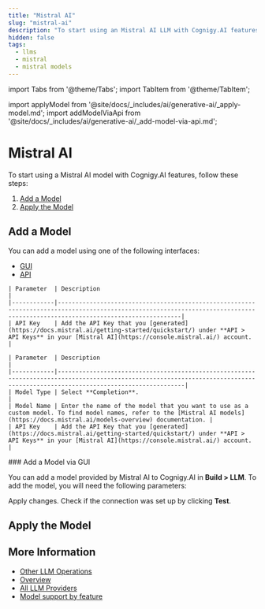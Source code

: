 ```yaml
---
title: "Mistral AI"
slug: "mistral-ai"
description: "To start using an Mistral AI LLM with Cognigy.AI features, add the LLM and apply it to the corresponding use case."
hidden: false
tags:
  - llms
  - mistral
  - mistral models
---
```



import Tabs from '@theme/Tabs';
import TabItem from '@theme/TabItem';

import applyModel from '@site/docs/_includes/ai/generative-ai/_apply-model.md';
import addModelViaApi from '@site/docs/_includes/ai/generative-ai/_add-model-via-api.md';

# Mistral AI

To start using a Mistral AI model with Cognigy.AI features, follow these steps:

1. [Add a Model](#add-a-model)
2. [Apply the Model](#apply-the-model)

## Add a Model

You can add a model using one of the following interfaces:

- [GUI](#add-a-model-via-gui)
- [API](#add-a-model-via-api)

<Tabs>
  <TabItem value="tab1" label="Standard Model" default>

    | Parameter  | Description                                                                                                                                                                   |
    |------------|-------------------------------------------------------------------------------------------------------------------------------------------------------------------------------|
    | API Key    | Add the API Key that you [generated](https://docs.mistral.ai/getting-started/quickstart/) under **API > API Keys** in your [Mistral AI](https://console.mistral.ai/) account. |

  </TabItem>
  <TabItem value="tab2" label="Custom Model">

    | Parameter  | Description                                                                                                                                                                    |
    |------------|--------------------------------------------------------------------------------------------------------------------------------------------------------------------------------|
    | Model Type | Select **Completion**.                                                                                                                                                         |
    | Model Name | Enter the name of the model that you want to use as a custom model. To find model names, refer to the [Mistral AI models](https://docs.mistral.ai/models-overview) documentation. |
    | API Key    | Add the API Key that you [generated](https://docs.mistral.ai/getting-started/quickstart/) under **API > API Keys** in your [Mistral AI](https://console.mistral.ai/) account.  |

  </TabItem>
</Tabs>
### Add a Model via GUI

You can add a model provided by Mistral AI to Cognigy.AI in **Build > LLM**. To add the model, you will need the following parameters:

Apply changes. Check if the connection was set up by clicking **Test**.

<addModelViaApi />

## Apply the Model

<applyModel />

## More Information

- [Other LLM Operations](../other-operations.md)
- [Overview](../overview.md)
- [All LLM Providers](all-providers.md)
- [Model support by feature](../model-support-by-feature.md)